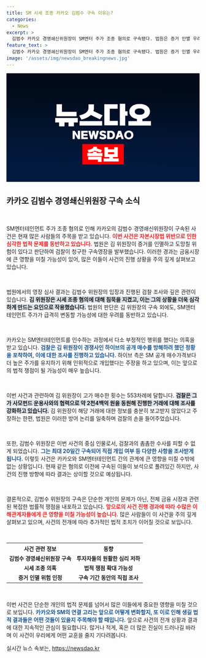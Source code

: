 ```yaml
---
title: SM 시세 조종 카카오 김범수 구속 이유는?
categories:
  - News
excerpt: >
  김범수 카카오 경영쇄신위원장이 SM엔터 주가 조종 혐의로 구속됐다. 법원은 증거 인멸 우려를 들어 구속영장을 발부, 검찰은 최대 20일간 그를 추궁할 예정이다. 카카오는 이 사건을 통해 자본시장법 위반의 강력한 경고를 받게 됐다.
feature_text: >
  김범수 카카오 경영쇄신위원장이 SM엔터 주가 조종 혐의로 구속됐다. 법원은 증거 인멸 우려를 들어 구속영장을 발부, 검찰은 최대 20일간 그를 추궁할 예정이다. 카카오는 이 사건을 통해 자본시장법 위반의 강력한 경고를 받게 됐다.
image: '/assets/img/newsdao_breakingnews.jpg'
---
```


<p><img src="/assets/img/newsdao_breakingnews.jpg" alt="cryptoinkorea 속보" /></p>

<h2 data-ke-size="size26">카카오 김범수 경영쇄신위원장 구속 소식</h2>

<p data-ke-size="size16">&nbsp;</p>

<p>SM엔터테인먼트 주가 조종 혐의로 인해 카카오의 김범수 경영쇄신위원장이 구속된 사건은 현재 많은 사람들의 주목을 받고 있습니다. <b><span style="color: #ee2323;">이번 사건은 자본시장법 위반으로 인한 심각한 법적 문제를 동반하고 있습니다.</span></b> 법원은 김 위원장이 증거를 인멸하고 도망칠 위험이 있다고 판단하여 검찰이 청구한 구속영장을 발부했습니다. 이러한 경과는 금융시장에 큰 영향을 미칠 가능성이 있어, 많은 이들이 사건의 진행 상황을 주의 깊게 살펴보고 있습니다.</p>

<p data-ke-size="size16">&nbsp;</p>

<p>법원에서의 영장 심사 결과는 김범수 위원장의 입장과 진행된 검찰 조사와 깊은 관련이 있습니다. <b><span style="background-color: #21538527;">김 위원장은 시세 조종 혐의에 대해 침묵을 지켰고, 이는 그의 상황을 더욱 심각하게 만드는 요인으로 작용했습니다.</span></b> 법원의 판단은 김 위원장의 구속 외에도, SM엔터테인먼트 주가가 급격히 변동할 가능성에 대한 우려를 동반하고 있습니다. </p>

<p data-ke-size="size16">&nbsp;</p>

<p>카카오는 SM엔터테인먼트를 인수하는 과정에서 다소 부정적인 행위를 했다는 의혹을 받고 있습니다. <b><span style="color: #1a5490;">검찰은 김 위원장이 경쟁사인 하이브의 공개 매수를 방해하려 했던 정황을 포착하여, 이에 대한 조사를 진행하고 있습니다.</span></b> 하이브 측은 SM 공개 매수가격보다 더 높은 주가를 유지하기 위해 인위적으로 개입했다는 주장을 하고 있으며, 이는 앞으로의 법적 쟁점이 될 가능성이 매우 높습니다.</p>

<p data-ke-size="size16">&nbsp;</p>

<p>이번 사건과 관련하여 김 위원장이 고가 매수한 횟수는 553차례에 달합니다. <b><span style="background-color: #21538527;">검찰은 그가 사모펀드 운용사와의 협력으로 약 2천4백억 원을 동원해 진행한 거래에 대해 조사를 강화하고 있습니다.</span></b> 김 위원장이 해당 거래에 대한 정보를 충분히 보고받지 않았다고 주장하는 한편, 법원은 이러한 방어 논리를 일축하며 검찰의 손을 들어주었습니다.</p>

<p data-ke-size="size16">&nbsp;</p>

<p>또한, 김범수 위원장은 이번 사건의 중심 인물로서, 검찰과의 촘촘한 수사를 피할 수 없게 되었습니다. <b><span style="color: #1a5490;">그는 최대 20일간 구속되어 직접 개입 여부 등 다양한 사항을 조사받게 됩니다.</span></b> 이렇듯 사건은 카카오와 SM엔터테인먼트 간의 관계에 큰 영향을 미칠 수밖에 없는 상황입니다. 현재 같은 혐의로 이전에 구속된 이들이 보석으로 풀려있긴 하지만, 사건의 진행 방향에 따라 결과는 상이할 것으로 예상됩니다.</p>

<p data-ke-size="size16">&nbsp;</p>

<p>결론적으로, 김범수 위원장의 구속은 단순한 개인의 문제가 아닌, 전체 금융 시장과 관련된 복잡한 법률적 쟁점을 내포하고 있습니다. <b><span style="color: #ee2323;">앞으로의 사건 진행 경과에 따라 수많은 이해관계자들에게 큰 영향을 미칠 가능성이 높습니다.</span></b> 많은 사람들이 이 사건을 주의 깊게 살펴보고 있으며, 사건의 전개에 따라 추가적인 법적 조치가 이어질 것으로 보입니다.</p>

<p data-ke-size="size16">&nbsp;</p>

<table style="width: 100%;">
    <tr>
        <th style="text-align: center;"> 사건 관련 정보 </th>
        <th style="text-align: center;"> 동향 </th>
    </tr>
    <tr>
        <td style="text-align: center; height: 17px;"><b>김범수 경영쇄신위원장 구속</b></td>
        <td style="text-align: center; height: 17px;"><b>투자자들의 원활한 심리 저하</b></td>
    </tr>
    <tr>
        <td style="text-align: center; height: 17px;"><b>시세 조종 의혹</b></td>
        <td style="text-align: center; height: 17px;"><b>법적 쟁점 확대 가능성</b></td>
    </tr>
    <tr>
        <td style="text-align: center; height: 17px;"><b>증거 인멸 위험 인정</b></td>
        <td style="text-align: center; height: 17px;"><b>구속 기간 동안의 직접 조사</b></td>
    </tr>
</table>

<p data-ke-size="size16">&nbsp;</p>

<p>이번 사건은 단순한 개인의 법적 문제를 넘어서 많은 이들에게 중요한 영향을 미칠 것으로 보입니다. <b><span style="color: #1a5490;">카카오와 SM의 연결 고리는 앞으로 어떻게 변화할지, 또 이로 인해 생길 법적 결과들은 어떤 것들이 있을지 주목해야 할 때입니다.</span></b> 앞으로 사건의 전개 상황과 결과에 대한 지속적인 관심이 필요합니다. 많거나 적게, 혹은 더 많은 진실이 드러나길 바라며 이 사건이 우리에게 어떤 교훈을 줄지 기다려봅니다.</p>
실시간 뉴스 속보는, <a href="https://newsdao.kr" rel="dofollow">https://newsdao.kr</a>



